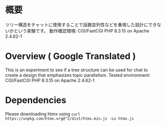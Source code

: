 # 概要
ツリー構造をチャットに使用することで話題並列性などを重視した設計にできないかという実験です。
動作確認環境: CGI/FastCGI PHP 8.3.15 on Apache 2.4.62-1
# Overview ( Google Translated )
This is an experiment to see if a tree structure can be used for chat to create a design that emphasizes topic parallelism.
Tested environment: CGI/FastCGI PHP 8.3.15 on Apache 2.4.62-1
# Dependencies
Please downloading htmx using `curl https://unpkg.com/htmx.org@^2/dist/htmx.min.js -Lo htmx.js`